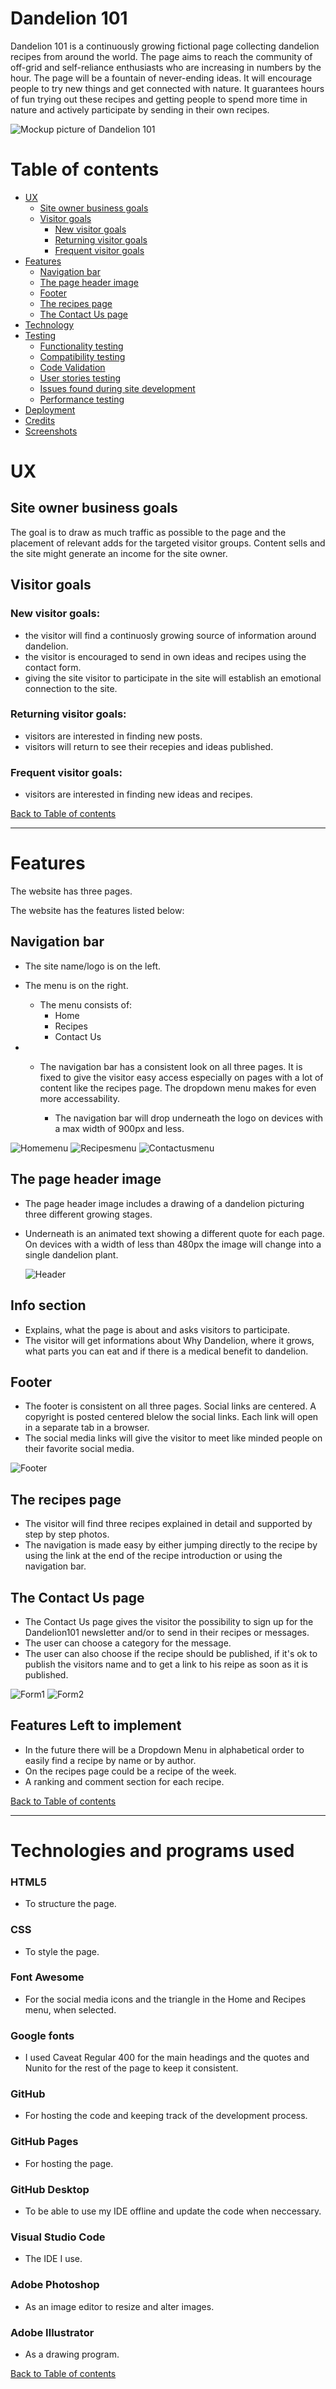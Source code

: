 # Dandelion 101

Dandelion 101 is a continuously growing fictional page collecting dandelion recipes from around the world. The page aims to reach the community of off-grid and self-reliance enthusiasts who are increasing in numbers by the hour. The page will be a fountain of never-ending ideas.
It will encourage people to try new things and get connected with nature. It guarantees hours of fun trying out these recipes and getting people to spend more time in nature and actively participate by sending in their own recipes. 

![Mockup picture of Dandelion 101](/assets/images/mockup-project-one.jpg)

# Table of contents

- [UX](#ux)
    - [Site owner business goals](#site-owner-business-goals)
    - [Visitor goals](#visitor-goals)
        - [New visitor goals](#new-visitor-goals)
        - [Returning visitor goals](#returning-visitor-goals)
		- [Frequent visitor goals](#frequent-visitor-goals)
- [Features](#features)
	- [Navigation bar](#navigation-bar)
	- [The page header image](#the-page-header-image)
	- [Footer](#footer)
	- [The recipes page](#the-recipes-page)
	- [The Contact Us page](#the-contact-us-page)
- [Technology](#technology)
- [Testing](#testing)
    - [Functionality testing](#functionality-testing)
    - [Compatibility testing](#compatibility-testing)
    - [Code Validation](#code-validation)
    - [User stories testing](#user-stories-testing)
    - [Issues found during site development](#issues-found-during-site-development)
    - [Performance testing](#performance-testing)
- [Deployment](#deployment)
- [Credits](#credits)
- [Screenshots](#screenshots)


# UX

## Site owner business goals

The goal is to draw as much traffic as possible to the page and the placement of relevant adds for the targeted visitor groups.
Content sells and the site might generate an income for the site owner. 

## Visitor goals

### New visitor goals:
- the visitor will find a continuosly growing source of information around dandelion.
- the visitor is encouraged to send in own ideas and recipes using the contact form.
- giving the site visitor to participate in the site will establish an emotional connection to the site.

### Returning visitor goals:
- visitors are interested in finding new posts.
- visitors will return to see their recepies and ideas published.

### Frequent visitor goals:
- visitors are interested in finding new ideas and recipes.


[Back to Table of contents](#table-of-contents)
___
# Features

The website has three pages. 

The website has the features listed below:

## Navigation bar

* The site name/logo is on the left.
* The menu is on the right.
    * The menu consists of:
        * Home
        * Recipes
        * Contact Us

* - The navigation bar has a consistent look on all three pages. It is fixed to give the visitor easy access
		especially on pages with a lot of content like the recipes page. The dropdown menu makes for even more accessability.

	- The navigation bar will drop underneath the logo on devices with a max width of 900px and less.

 ![Homemenu](/assets/images/homemenu.jpg)
 ![Recipesmenu](/assets/images/recipesmenu.jpg)
 ![Contactusmenu](/assets/images/contactusmenu.jpg)

## The page header image

* The page header image includes a drawing of a dandelion picturing three different growing stages.
* Underneath is an animated text showing a different quote for each page. On devices with a width of
	less than 480px the image will change into a single dandelion plant.

	![Header](/assets/images/headerimg.jpg)

## Info section

* Explains, what the page is about and asks visitors to participate.
* The visitor will get informations about Why Dandelion, where it grows, what parts you can eat and
	if there is a medical benefit to dandelion.

## Footer

* The footer is consistent on all three pages. Social links are centered. A copyright is posted centered blelow
the social links. Each link will open in a separate tab in a browser.
* The social media links will give the visitor to meet like minded people on their favorite social media.

![Footer](/assets/images/footer.jpg)

## The recipes page

* The visitor will find three recipes explained in detail and supported by step by step photos.
* The navigation is made easy by either jumping directly to the recipe by using the link at the
	end of the recipe introduction or using the navigation bar.

## The Contact Us page

* The Contact Us page gives the visitor the possibility to sign up for the Dandelion101 newsletter
	and/or to send in their recipes or messages.
* The user can choose a category for the message.
* The user can also choose if the recipe should be published, if it's ok to publish the visitors name
	and to get a link to his reipe as soon as it is published.

![Form1](/assets/images/contactus1.jpg)
![Form2](/assets/images/contactus2.jpg)

## Features Left to implement

* In the future there will be a Dropdown Menu in alphabetical order to easily find a recipe by name or by author.
* On the recipes page could be a recipe of the week.
* A ranking and comment section for each recipe.

[Back to Table of contents](#table-of-contents)
___
# Technologies and programs used

### HTML5
* To structure the page.

### CSS
* To style the page.

### Font Awesome
* For the social media icons and the triangle in the Home and Recipes menu, when selected.

### Google fonts
* I used Caveat Regular 400 for the main headings and the quotes and
	Nunito for the rest of the page to keep it consistent.

### GitHub
* For hosting the code and keeping track of the development process.

### GitHub Pages
* For hosting the page.

### GitHub Desktop
* To be able to use my IDE offline and update the code when neccessary.

### Visual Studio Code
* The IDE I use.

### Adobe Photoshop
* As an image editor to resize and alter images.

### Adobe Illustrator
* As a drawing program.

[Back to Table of contents](#table-of-contents)